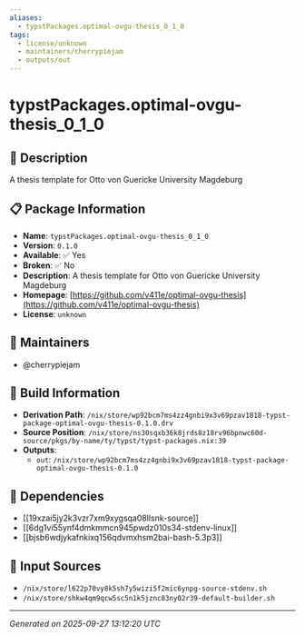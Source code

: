 ```yaml
---
aliases:
  - typstPackages.optimal-ovgu-thesis_0_1_0
tags:
  - license/unknown
  - maintainers/cherrypiejam
  - outputs/out
---
```


# typstPackages.optimal-ovgu-thesis_0_1_0

## 📝 Description

A thesis template for Otto von Guericke University Magdeburg

## 📋 Package Information

- **Name**: `typstPackages.optimal-ovgu-thesis_0_1_0`
- **Version**: `0.1.0`
- **Available**: ✅ Yes
- **Broken**: ✅ No
- **Description**: A thesis template for Otto von Guericke University Magdeburg
- **Homepage**: [https://github.com/v411e/optimal-ovgu-thesis](https://github.com/v411e/optimal-ovgu-thesis)
- **License**: `unknown`
## 👥 Maintainers

- @cherrypiejam


## 🔧 Build Information

- **Derivation Path**: `/nix/store/wp92bcm7ms4zz4gnbi9x3v69pzav1818-typst-package-optimal-ovgu-thesis-0.1.0.drv`
- **Source Position**: `/nix/store/ns30sqxb36k8jrds8z18rv96bpnwc60d-source/pkgs/by-name/ty/typst/typst-packages.nix:39`
- **Outputs**:
  - `out`:  `/nix/store/wp92bcm7ms4zz4gnbi9x3v69pzav1818-typst-package-optimal-ovgu-thesis-0.1.0`

## 🔗 Dependencies

- [[19xzai5jy2k3vzr7xm9xygsqa08llsnk-source]]
- [[6dg1vi55ynf4dmkmmcn945pwdz010s34-stdenv-linux]]
- [[bjsb6wdjykafnkixq156qdvmxhsm2bai-bash-5.3p3]]

## 📁 Input Sources

- `/nix/store/l622p70vy8k5sh7y5wizi5f2mic6ynpg-source-stdenv.sh`
- `/nix/store/shkw4qm9qcw5sc5n1k5jznc83ny02r39-default-builder.sh`

---
*Generated on 2025-09-27 13:12:20 UTC*
